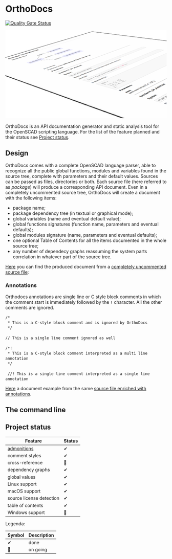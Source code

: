 # OrthoDocs

[![Quality Gate Status](https://sonarcloud.io/api/project_badges/measure?project=ggabbiani_orthodocs&metric=alert_status)](https://sonarcloud.io/project/overview?id=ggabbiani_orthodocs)

![Package output example](docs/package.png "Package output example")

OrthoDocs is an API documentation generator and static analysis tool for the OpenSCAD scripting language. For the list of the feature planned and their status see [Project status](#project-status).

## Design

OrthoDocs comes with a complete OpenSCAD language parser, able to recognize all the public global functions, modules and variables found in the source tree, complete with parameters and their default values. Sources can be passed as files, directories or both. Each source file (here referred to as *package*) will produce a corresponding API document.
Even in a completely uncommented source tree, OrthoDocs will create a document with the following items:

* package name;
* package dependency tree (in textual or graphical mode);
* global variables (name and eventual default value);
* global functions signatures (function name, parameters and eventual defaults);
* global modules signature (name, parameters and eventual defaults);
* one optional Table of Contents for all the items documented in the whole source tree;
* any number of dependecy graphs reassuming the system parts correlation in whatever part of the source tree.

[Here](docs/examples/documents/uncommented.md) you can find the produced document from a [completely uncommented source file](docs/examples/sources/uncommented.scad):

### Annotations

Orthodocs annotations are single line or C style block comments in which the comment start is immediately followed by the `!` character. All the other comments are ignored.

    /*
     * This is a C-style block comment and is ignored by OrthoDocs
     */

    // This is a single line comment ignored as well

    /*!
     * This is a C-style block comment interpreted as a multi line annotation
     */

     //! This is a single line comment interpreted as a single line annotation


[Here](docs/examples/documents/annotated.md) a document example from the same [source file enriched with annotations](docs/examples/documents/annotated.md).

## The command line

## Project status

| Feature                   | Status
| ------------------------- | ------
| [admonitions](https://www.markdownguide.org/hacks/#admonitions)| ✔
| comment styles            | ✔
| cross-reference           | 🚧
| dependency graphs         | ✔
| global values             | ✔
| Linux support             | ✔
| macOS support             | ✔
| source license detection  | ✔
| table of contents         | ✔
| Windows support           | 🚧

Legenda:

| Symbol | Description  |
|--------|--------------|
|✔       | done         |
|🚧      | on going     |
